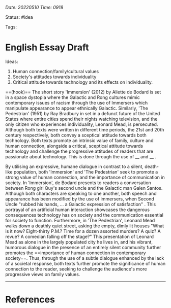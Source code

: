 *Date: 20220510 Time: 0918*

Status: #idea 

Tags:

# English Essay Draft


Ideas:
1. Human connection/family/cultural values
2. Society's attitudes towards individuality
3. Critical attitude towards technology and its effects on individuality.

==(hook)==
The short story 'Immersion' (2012) by Aliette de Bodard is set in a space dystopia where the Galactic and Rong cultures mimic contemporary issues of racism through the use of Immersers which manipulate appearance to appear ethnically Galactic. Similarly, 'The Pedestrian' (1951) by Ray Bradbury in set in a defunct future of the United States where entire cities spend their nights watching television, and the only citizen who experiences individuality, Leonard Mead, is persecuted. Although both texts were written in different time periods, the 21st and 20th century respectively, both convey a sceptical attitude towards both technology. Both texts promote an intrinsic value of family, culture and human connection, alongside a critical, sceptical attitude towards technology and challenge the progressive attitudes of readers that are passionate about technology.  This is done through the use of __ and __ .

By utilising an expressive, humane dialogue in contrast to a silent, death-like population, both 'Immersion' and 'The Pedestrian' seek to promote a strong value of human connection, and the importance of communication in society. In 'Immersion', de Bodard presents to readers a conversation between Rong girl Quy's second uncle and the Galactic man Galen Santos. Although both characters are speaking to one another, both speech and appearance has been modified by the use of immersers, when Second Uncle "rubbed his hands, ... a Galactic expression of satisfaction" . This portrayal of an artificial human interaction showcases the dangerous consequences technology has on society and the communication essential for society to function. Furthermore, in 'The Pedestrian', Leonard Mead walks down a deathly quiet street, asking the empty, dimly lit houses "What is it now? Eight-thirty P.M.? Time for a dozen assorted murders? A quiz? A revue? A comedian falling off the stage?" This presentation of Leonard Mead as alone in the largely populated city he lives in, and his vibrant, humorous dialogue in the presence of an entirely silent community further promotes the ==importance of human connection in contemporary society==. Thus, through the use of a subtle dialogue enhanced by the lack of a societal response, both texts further promote the significance of human connection to the reader, seeking to challenge the audience's more progressive views on family values.





---

# References